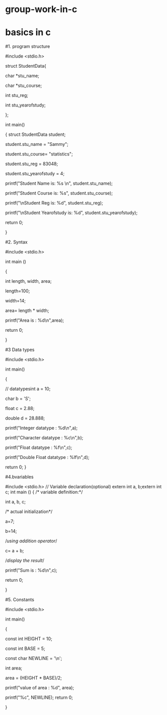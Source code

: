# group-work-in-c


# basics in c 


#1.  program structure



#include <stdio.h>

struct StudentData{

 char *stu_name;

 char *stu_course;

 int stu_reg;

 int stu_yearofstudy;

};

int main()

{ 
struct StudentData student;

 student.stu_name = "Sammy"; 

student.stu_course= "statistics";

 student.stu_reg = 83048; 

student.stu_yearofstudy = 4;

 printf("Student Name is: %s \n", student.stu_name);

 printf("Student Course is: %s", student.stu_course); 

printf("\nStudent Reg is: %d", student.stu_reg);

 printf("\nStudent Yearofstudy is: %d", student.stu_yearofstudy);

 return 0;

}




#2. Syntax



#include <stdio.h>

int main () 

{

int length, width, area;

length=100;

width=14;

area= length * width;

printf("Area is : %d\n",area);

return 0;

}



#3 Data types



#include <stdio.h>

int main() 

{

// datatypesint a = 10;

char b = 'S';

float c = 2.88;

double d = 28.888;

printf("Integer datatype : %d\n",a);

printf("Character datatype : %c\n",b);

printf("Float datatype : %f\n",c);

printf("Double Float datatype : %lf\n",d);

return 0;
}


#4.bvariables


#include <stdio.h>
// Variable declaration(optional)
extern int a, b;extern int c;
int main ()
 {
/* variable definition:*/

int a, b, c;

/* actual initialization*/

a=7;

b=14;

/*using addition operator*/

c= a + b;

/*display the result*/

printf("Sum is : %d\n",c);

return 0;

}


#5. Constants 



#include <stdio.h>

int main()

 {

const int HEIGHT = 10; 

const int BASE = 5;

 const char NEWLINE = '\n'; 

int area; 

  area = (HEIGHT * BASE)/2;

 printf("value of area : %d", area);

 printf("%c", NEWLINE); return 0;

}
